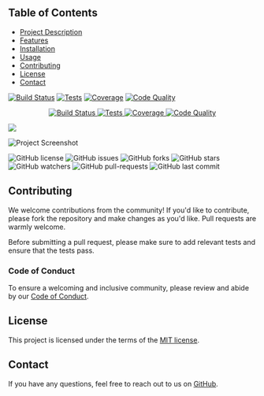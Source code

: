 ## Table of Contents
- [Project Description](#project-description)
- [Features](#features)
- [Installation](#installation)
- [Usage](#usage)
- [Contributing](#contributing)
- [License](#license)
- [Contact](#contact)

[![Build Status](https://github.com/USERID/REPO/workflows/WORKFLOW-FILE-NAME/badge.svg)](https://github.com/USERID/REPO/actions/workflows/WORKFLOW-FILE-NAME.yml)
[![Tests](https://github.com/USERID/REPO/workflows/WORKFLOW-FILE-NAME/badge.svg)](https://github.com/USERID/REPO/actions/workflows/WORKFLOW-FILE-NAME.yml)
[![Coverage](https://codecov.io/gh/USERID/REPO/branch/main/graph/badge.svg)](https://codecov.io/gh/USERID/REPO)
[![Code Quality](https://www.codefactor.io/repository/github/USERID/REPO/badge)](https://www.codefactor.io/repository/github/USERID/REPO)
<p align="center">
  <a href="https://github.com/USERID/REPO/actions/workflows/WORKFLOW-FILE-NAME.yml">
    <img src="https://github.com/USERID/REPO/workflows/WORKFLOW-FILE-NAME/badge.svg" alt="Build Status">
  </a>
  <a href="https://github.com/USERID/REPO/actions/workflows/WORKFLOW-FILE-NAME.yml">
    <img src="https://github.com/USERID/REPO/workflows/WORKFLOW-FILE-NAME/badge.svg" alt="Tests">
  </a>
  <a href="https://codecov.io/gh/USERID/REPO">
    <img src="https://codecov.io/gh/USERID/REPO/branch/main/graph/badge.svg" alt="Coverage">
  </a>
  <a href="https://www.codefactor.io/repository/github/USERID/REPO">
    <img src="https://www.codefactor.io/repository/github/USERID/REPO/badge" alt="Code Quality">
  </a>
</p>



<a href="https://postgresql.org"><img src="https://img.shields.io/badge/Powered%20by-PostgreSQL-blue.svg"/></a>




![Project Screenshot](https://ibb.co/DLYjPQ4)


![GitHub license](https://img.shields.io/badge/license-MIT-blue.svg)
![GitHub issues](https://img.shields.io/github/issues/username/repo.svg)
![GitHub forks](https://img.shields.io/github/forks/username/repo.svg)
![GitHub stars](https://img.shields.io/github/stars/username/repo.svg)
![GitHub watchers](https://img.shields.io/github/watchers/username/repo.svg)
![GitHub pull-requests](https://img.shields.io/github/issues-pr/username/repo.svg)
![GitHub last commit](https://img.shields.io/github/last-commit/username/repo.svg)

## Contributing

We welcome contributions from the community! If you'd like to contribute, please fork the repository and make changes as you'd like. Pull requests are warmly welcome.

Before submitting a pull request, please make sure to add relevant tests and ensure that the tests pass.

### Code of Conduct

To ensure a welcoming and inclusive community, please review and abide by our [Code of Conduct](./CODE_OF_CONDUCT.md).

## License

This project is licensed under the terms of the [MIT license](./LICENSE).



## Contact

If you have any questions, feel free to reach out to us on [GitHub](https://github.com/username/repo).
